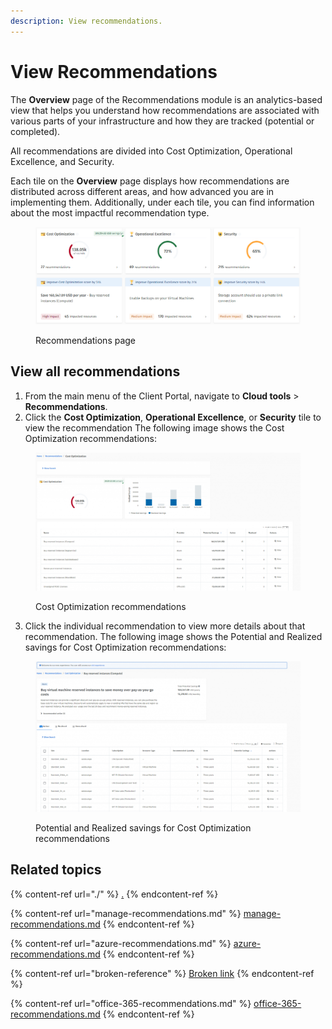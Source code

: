 ```yaml
---
description: View recommendations.
---
```


# View Recommendations

The **Overview** page of the Recommendations module is an analytics-based view that helps you understand how recommendations are associated with various parts of your infrastructure and how they are tracked (potential or completed).&#x20;

All recommendations are divided into Cost Optimization, Operational Excellence, and Security.

Each tile on the **Overview** page displays how recommendations are distributed across different areas, and how advanced you are in implementing them. Additionally, under each tile, you can find information about the most impactful recommendation type.

<figure><img src="../../../.gitbook/assets/image (151).png" alt=""><figcaption><p>Recommendations page</p></figcaption></figure>

## **View all r**ecommendations <a href="#cost-optimization" id="cost-optimization"></a>

1. From the main menu of the Client Portal, navigate to **Cloud tools** > **Recommendations**.&#x20;
2. Click the **Cost Optimization**, **Operational Excellence**, or **Security** tile to view the recommendation The following image shows the Cost Optimization recommendations:

<figure><img src="../../../.gitbook/assets/image (153).png" alt=""><figcaption><p>Cost Optimization recommendations</p></figcaption></figure>

3. Click the individual recommendation to view more details about that recommendation. The following image shows the Potential and Realized savings for Cost Optimization recommendations:

<figure><img src="../../../.gitbook/assets/image (155).png" alt=""><figcaption><p>Potential and Realized savings for Cost Optimization recommendations</p></figcaption></figure>

## Related topics

{% content-ref url="./" %}
[.](./)
{% endcontent-ref %}

{% content-ref url="manage-recommendations.md" %}
[manage-recommendations.md](manage-recommendations.md)
{% endcontent-ref %}

{% content-ref url="azure-recommendations.md" %}
[azure-recommendations.md](azure-recommendations.md)
{% endcontent-ref %}

{% content-ref url="broken-reference" %}
[Broken link](broken-reference)
{% endcontent-ref %}

{% content-ref url="office-365-recommendations.md" %}
[office-365-recommendations.md](office-365-recommendations.md)
{% endcontent-ref %}
